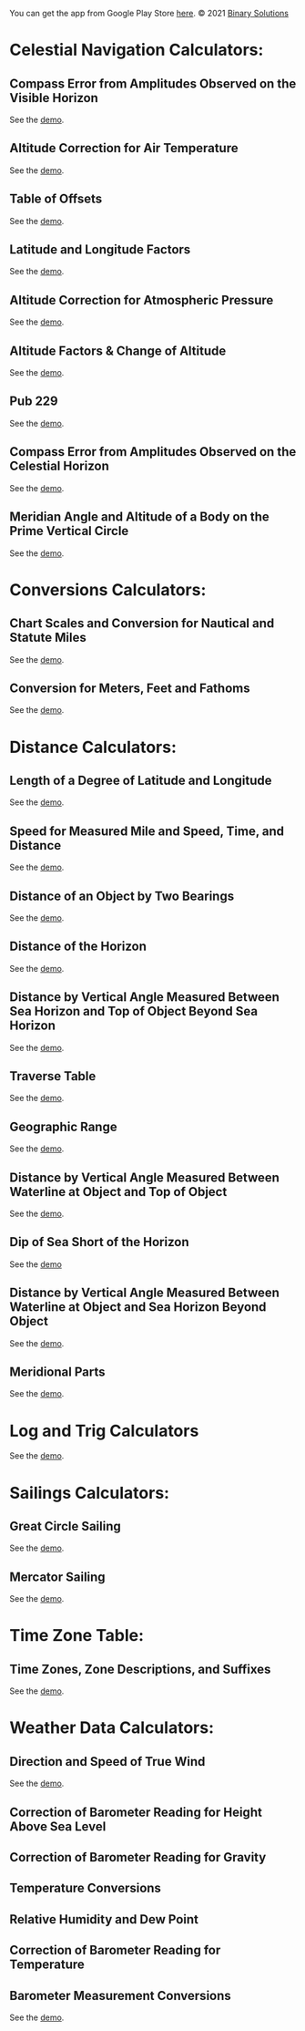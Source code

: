 You can get the app from Google Play Store [here](https://play.google.com/store/apps/details?id=biz.binarysolutions.nauticalcalculator).
© 2021 [Binary Solutions](https://binarysolutions.biz)

# Celestial Navigation Calculators:
## Compass Error from Amplitudes Observed on the Visible Horizon
See the [demo](https://youtu.be/PMZssUIdAo0).
## Altitude Correction for Air Temperature
See the [demo](https://youtu.be/ml2P9zK-erM).
## Table of Offsets
See the [demo](https://youtu.be/70rP2fLq6pU).
## Latitude and Longitude Factors
See the [demo](https://youtu.be/LVnJW8kWRIM).
## Altitude Correction for Atmospheric Pressure
See the [demo](https://youtu.be/jv9dnMhAt5M).
## Altitude Factors & Change of Altitude
See the [demo](https://youtu.be/pD89pjG_exU).
## Pub 229
See the [demo](https://youtu.be/f_2US3Euaqw).
## Compass Error from Amplitudes Observed on the Celestial Horizon
See the [demo](https://youtu.be/nQK5EO_-WNM).
## Meridian Angle and Altitude of a Body on the Prime Vertical Circle
See the [demo](https://youtu.be/sHw8l_G_QW4).

# Conversions Calculators:
## Chart Scales and Conversion for Nautical and Statute Miles
See the [demo](https://youtu.be/yvSyR5pGACs).
## Conversion for Meters, Feet and Fathoms
See the [demo](https://youtu.be/lWDqrGilrs0).

# Distance Calculators:
## Length of a Degree of Latitude and Longitude
See the [demo](https://youtu.be/0k5n5iGnDiE).
## Speed for Measured Mile and Speed, Time, and Distance
See the [demo](https://youtu.be/Z0PBm6Me9Js).
## Distance of an Object by Two Bearings
See the [demo](https://youtu.be/fD5vAbAxNpU).
## Distance of the Horizon
See the [demo](https://youtu.be/A-7sw1veMqU).
## Distance by Vertical Angle Measured Between Sea Horizon and Top of Object Beyond Sea Horizon
See the [demo](https://youtu.be/Qt39PQWR2rs).
## Traverse Table
See the [demo](https://youtu.be/NhvFU_44el0).
## Geographic Range
See the [demo](https://youtu.be/E6BJIsth3JM).
## Distance by Vertical Angle Measured Between Waterline at Object and Top of Object
See the [demo](https://youtu.be/CN0XLSnrIu8).
## Dip of Sea Short of the Horizon
See the [demo](https://youtu.be/tJ-E9PD3lU4)
## Distance by Vertical Angle Measured Between Waterline at Object and Sea Horizon Beyond Object
See the [demo](https://youtu.be/GuVrzK4av3c).
## Meridional Parts
See the [demo](https://youtu.be/VlQwn6n5Gjc).

# Log and Trig Calculators
See the [demo](https://youtu.be/xDOYYTP6dqc).

# Sailings Calculators:
## Great Circle Sailing
See the [demo](https://youtu.be/L4_uaKiajoI).
## Mercator Sailing
See the [demo](https://youtu.be/63zdbKrL4EY).

# Time Zone Table:
## Time Zones, Zone Descriptions, and Suffixes
See the [demo](https://youtu.be/agpUt3IHioc).

# Weather Data Calculators:
## Direction and Speed of True Wind
See the [demo]().
## Correction of Barometer Reading for Height Above Sea Level
## Correction of Barometer Reading for Gravity
## Temperature Conversions
## Relative Humidity and Dew Point
## Correction of Barometer Reading for Temperature
## Barometer Measurement Conversions
See the [demo](https://youtu.be/vWuMM30d0p4).
